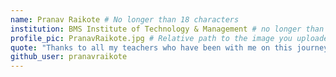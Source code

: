 ```yaml
---
name: Pranav Raikote # No longer than 18 characters
institution: BMS Institute of Technology & Management # no longer than 58 characters
profile_pic: PranavRaikote.jpg # Relative path to the image you uploaded
quote: "Thanks to all my teachers who have been with me on this journey of my career!" # No longer than 100 characters
github_user: pranavraikote
---
```

